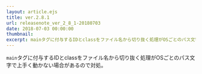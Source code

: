 ```yaml
---
layout: article.ejs
title: ver.2.8.1
url: releasenote_ver_2_8_1-20180703
date: 2018-07-03 00:00:00
thumbnail: 
excerpt: mainタグに付与するIDとclassをファイル名から切り抜く処理がOSごとのパス文字で上手く動かない場合があるので対処
---
```


`main`タグに付与するIDとclassをファイル名から切り抜く処理がOSごとのパス文字で上手く動かない場合があるので対処。
